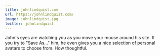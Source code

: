 ```yaml
---
title: johnlindquist.com
url: https://johnlindquist.com/
image: johnlindquist.jpg
twitter: johnlindquist
---
```


John's eyes are watching you as you move your mouse around his site. If you try to "Save As..." him, he even gives you a nice selection of personal avatars to choose from. How thoughtful.